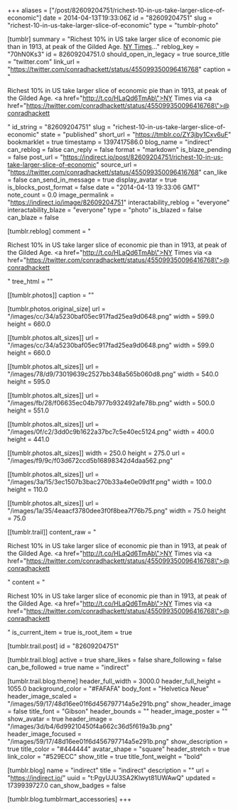 +++
aliases = ["/post/82609204751/richest-10-in-us-take-larger-slice-of-economic"]
date = 2014-04-13T19:33:06Z
id = "82609204751"
slug = "richest-10-in-us-take-larger-slice-of-economic"
type = "tumblr-photo"

[tumblr]
summary = "Richest 10% in US take larger slice of economic pie than in 1913, at peak of the Gilded Age. [NY Times](http://t.co/HLaQd6TmAb)..."
reblog_key = "70hN0Ks3"
id = 82609204751.0
should_open_in_legacy = true
source_title = "twitter.com"
link_url = "https://twitter.com/conradhackett/status/455099350096416768"
caption = "<p>Richest 10% in US take larger slice of economic pie than in 1913, at peak of the Gilded Age. <a href=\"http://t.co/HLaQd6TmAb\">NY Times</a> via <a href=\"https://twitter.com/conradhackett/status/455099350096416768\">@conradhackett</a></p>"
id_string = "82609204751"
slug = "richest-10-in-us-take-larger-slice-of-economic"
state = "published"
short_url = "https://tmblr.co/ZY3jby1Cxv6uF"
bookmarklet = true
timestamp = 1397417586.0
blog_name = "indirect"
can_reblog = false
can_reply = false
format = "markdown"
is_blaze_pending = false
post_url = "https://indirect.io/post/82609204751/richest-10-in-us-take-larger-slice-of-economic"
source_url = "https://twitter.com/conradhackett/status/455099350096416768"
can_like = false
can_send_in_message = true
display_avatar = true
is_blocks_post_format = false
date = "2014-04-13 19:33:06 GMT"
note_count = 0.0
image_permalink = "https://indirect.io/image/82609204751"
interactability_reblog = "everyone"
interactability_blaze = "everyone"
type = "photo"
is_blazed = false
can_blaze = false

[tumblr.reblog]
comment = "<p>Richest 10% in US take larger slice of economic pie than in 1913, at peak of the Gilded Age. <a href=\"http://t.co/HLaQd6TmAb\">NY Times</a> via <a href=\"https://twitter.com/conradhackett/status/455099350096416768\">@conradhackett</a></p>"
tree_html = ""

[[tumblr.photos]]
caption = ""

[tumblr.photos.original_size]
url = "/images/cc/34/a5230baf05ec917fad25ea9d0648.png"
width = 599.0
height = 660.0

[[tumblr.photos.alt_sizes]]
url = "/images/cc/34/a5230baf05ec917fad25ea9d0648.png"
width = 599.0
height = 660.0

[[tumblr.photos.alt_sizes]]
url = "/images/78/d9/73019639c2527bb348a565b060d8.png"
width = 540.0
height = 595.0

[[tumblr.photos.alt_sizes]]
url = "/images/fb/28/f06635ec04b7977b932492afe78b.png"
width = 500.0
height = 551.0

[[tumblr.photos.alt_sizes]]
url = "/images/0f/c2/3dd0c9b1622a37bc7c5e40ec5124.png"
width = 400.0
height = 441.0

[[tumblr.photos.alt_sizes]]
width = 250.0
height = 275.0
url = "/images/f9/9c/f03d672ccd5b16898342d4daa562.png"

[[tumblr.photos.alt_sizes]]
url = "/images/3a/15/3ec1507b3bac270b33a4e0e09d1f.png"
width = 100.0
height = 110.0

[[tumblr.photos.alt_sizes]]
url = "/images/1a/35/4eaacf3780dee3f0f8bea7f76b75.png"
width = 75.0
height = 75.0

[[tumblr.trail]]
content_raw = "<p>Richest 10% in US take larger slice of economic pie than in 1913, at peak of the Gilded Age. <a href=\"http://t.co/HLaQd6TmAb\">NY Times</a> via <a href=\"https://twitter.com/conradhackett/status/455099350096416768\">@conradhackett</a></p>"
content = "<p>Richest 10% in US take larger slice of economic pie than in 1913, at peak of the Gilded Age. <a href=\"http://t.co/HLaQd6TmAb\">NY Times</a> via <a href=\"https://twitter.com/conradhackett/status/455099350096416768\">@conradhackett</a></p>"
is_current_item = true
is_root_item = true

[tumblr.trail.post]
id = "82609204751"

[tumblr.trail.blog]
active = true
share_likes = false
share_following = false
can_be_followed = true
name = "indirect"

[tumblr.trail.blog.theme]
header_full_width = 3000.0
header_full_height = 1055.0
background_color = "#FAFAFA"
body_font = "Helvetica Neue"
header_image_scaled = "/images/59/17/48d16ee01f6d456797714a5e291b.png"
show_header_image = false
title_font = "Gibson"
header_bounds = ""
header_image_poster = ""
show_avatar = true
header_image = "/images/3d/b4/6d99210450f4a662c36d5f619a3b.png"
header_image_focused = "/images/59/17/48d16ee01f6d456797714a5e291b.png"
show_description = true
title_color = "#444444"
avatar_shape = "square"
header_stretch = true
link_color = "#529ECC"
show_title = true
title_font_weight = "bold"

[tumblr.blog]
name = "indirect"
title = "indirect"
description = ""
url = "https://indirect.io/"
uuid = "t:PgyUJU3SA2Klwyt81UWAwQ"
updated = 1739939727.0
can_show_badges = false

[tumblr.blog.tumblrmart_accessories]
+++
